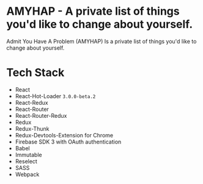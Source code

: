 # AMYHAP - A private list of things you'd like to change about yourself.

Admit You Have A Problem (AMYHAP) Is a private list of things you'd like to change about yourself.

# Tech Stack

- React
- React-Hot-Loader `3.0.0-beta.2`
- React-Redux
- React-Router
- React-Router-Redux
- Redux
- Redux-Thunk
- Redux-Devtools-Extension for Chrome
- Firebase SDK 3 with OAuth authentication
- Babel
- Immutable
- Reselect
- SASS
- Webpack
